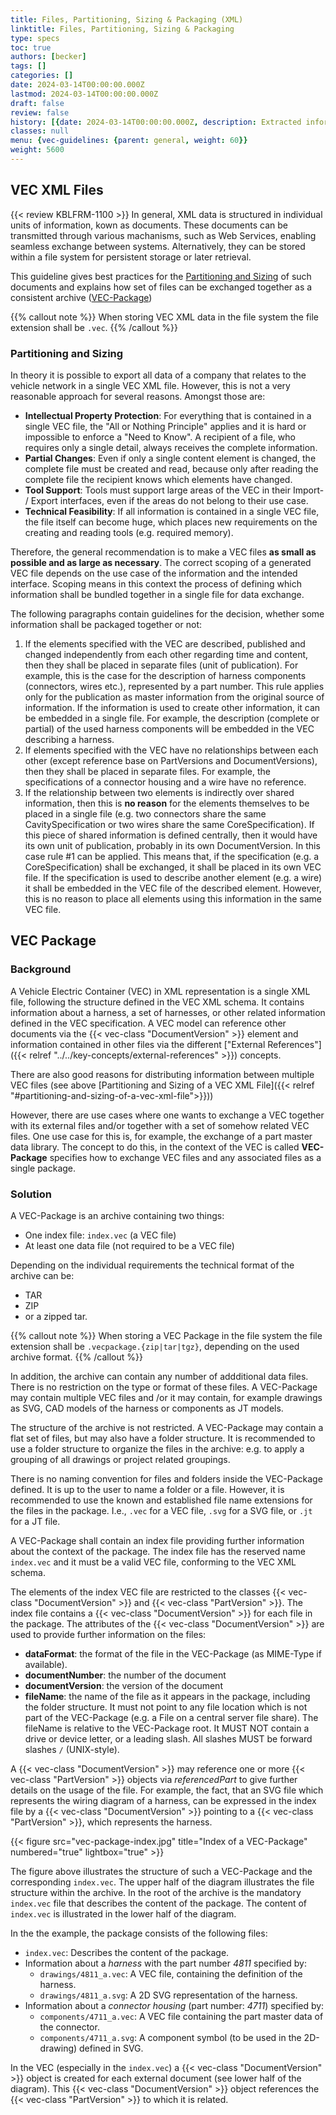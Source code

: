 ```yaml
---
title: Files, Partitioning, Sizing & Packaging (XML)
linktitle: Files, Partitioning, Sizing & Packaging
type: specs
toc: true
authors: [becker]
tags: []
categories: []
date: 2024-03-14T00:00:00.000Z
lastmod: 2024-03-14T00:00:00.000Z
draft: false
review: false
history: [{date: 2024-03-14T00:00:00.000Z, description: Extracted information from PSI recommendation and extended it where necesseray., issue: KBLFRM-1191}, {date: 2024-03-19T00:00:00.000Z, description: 'Consolidated information about the VEC package, added path format', issue: KBLFRM-1230}, {date: 2024-10-22T00:00:00.000Z, description: Initial Definition of File-Extension, issue: KBLFRM-1100}]
classes: null
menu: {vec-guidelines: {parent: general, weight: 60}}
weight: 5600
---
```

## VEC XML Files
{{< review KBLFRM-1100 >}}
In general, XML data is structured in individual units of information, kown as documents. These documents can be transmitted through various machanisms, such as Web Services, enabling seamless exchange between systems. 
Alternatively, they can be stored within a file system for persistent storage or later retrieval. 

This guideline gives best practices for the [Partitioning and Sizing](#partitioning-and-sizing) of such documents and explains how set of files can be exchanged together as a consistent archive ([VEC-Package](#vec-package))

{{% callout note %}}
When storing VEC XML data in the file system the file extension shall be `.vec`.
{{% /callout %}}


### Partitioning and Sizing

In theory it is possible to export all data of a company that relates to the vehicle network in a single VEC XML file. However, this is not a very reasonable approach for several reasons. Amongst those are:

* **Intellectual Property Protection**: For everything that is contained in a single VEC file, the "All or Nothing Principle" applies and it is hard or impossible to enforce a "Need to Know". A recipient of a file, who requires only a single detail, always receives the complete information.
* **Partial Changes**: Even if only a single content element is changed, the complete file must be created and read, because only after reading the complete file the recipient knows which elements have changed.
* **Tool Support**: Tools must support large areas of the VEC in their Import- / Export interfaces, even if the areas do not belong to their use case.
* **Technical Feasibility**: If all information is contained in a single VEC file, the file itself can become huge, which places new requirements on the creating and reading tools (e.g. required memory).

Therefore, the general recommendation is to make a VEC files **as small as possible and as large as necessary**. The correct scoping of a generated VEC file depends on the use case of the information and the intended interface. Scoping means in this context the process of defining which information shall be bundled together in a single file for data exchange.


The following paragraphs contain guidelines for the decision, whether some information shall be packaged together or not:

1. If the elements specified with the VEC are described, published and changed independently from each other regarding time and content, then they shall be placed in separate files (unit of publication). For example, this is the case for the description of harness components (connectors, wires etc.), represented by a part number. This rule applies only for the publication as master information from the original source of information. If the information is used to create other information, it can be embedded in a single file. For example, the description (complete or partial) of the used harness components will be embedded in the VEC describing a harness.
2. If elements specified with the VEC have no relationships between each other (except reference base on PartVersions and DocumentVersions), then they shall be placed in separate files. For example, the specifications of a connector housing and a wire have no reference.
3. If the relationship between two elements is indirectly over shared information, then this is **no reason** for the elements themselves to be placed in a single file (e.g. two connectors share the same CavitySpecification or two wires share the same CoreSpecification). If this piece of shared information is defined centrally, then it would have its own unit of publication, probably in its own DocumentVersion. In this case rule #1 can be applied. This means that, if the specification (e.g. a CoreSpecification) shall be exchanged, it shall be placed in its own VEC file. If the specification is used to describe another element (e.g. a wire) it shall be embedded in the VEC file of the described element. However, this is no reason to place all elements using this information in the same VEC file.

## VEC Package

### Background

A Vehicle Electric Container (VEC) in XML representation is a single XML file, following the structure defined in the VEC XML schema. It contains information about a harness, a set of harnesses, or other related information defined in the VEC specification. A VEC model can reference other documents via the {{< vec-class "DocumentVersion" >}} element and information contained in other files via the different ["External References"]({{< relref "../../key-concepts/external-references" >}}) concepts.

There are also good reasons for distributing information between multiple VEC files (see above [Partitioning and Sizing of a VEC XML File]({{< relref "#partitioning-and-sizing-of-a-vec-xml-file">}}))

However, there are use cases where one wants to exchange a VEC together with its external files and/or together with a set of somehow related VEC files. One use case for this is, for example, the exchange of a part master data library. The concept to do this, in the context of the VEC is called **VEC-Package** specifies how to exchange VEC files and any associated files as a single package.

### Solution

A VEC-Package is an archive containing two things:

-   One index file: `index.vec` (a VEC file)
-   At least one data file (not required to be a VEC file)

Depending on the individual requirements the technical format of the archive can be:

-   TAR
-   ZIP
-   or a zipped tar.

{{% callout note %}}
When storing a VEC Package in the file system the file extension shall be `.vecpackage.{zip|tar|tgz}`, depending on the used archive format.
{{% /callout %}}


In addition, the archive can contain any number of addditional data files. There is no restriction on the type or format of these files. A VEC-Package may contain multiple VEC files and /or it may contain, for example drawings as SVG, CAD models of the harness or components as JT models.

The structure of the archive is not restricted. A VEC-Package may contain a flat set of files, but may also have a folder structure. It is recommended to use a folder structure to organize the files in the archive: e.g. to apply a grouping of all drawings or project related groupings.

There is no naming convention for files and folders inside the VEC-Package defined. It is up to the user to name a folder or a file. However, it is recommended to use the known and established file name extensions for the files in the package. I.e., `.vec` for a VEC file, `.svg` for a SVG file, or `.jt` for a JT file.

A VEC-Package shall contain an index file providing further information about the context of the package. The index file has the reserved name `index.vec` and it must be a valid VEC file, conforming to the VEC XML schema.

The elements of the index VEC file are restricted to the classes {{< vec-class "DocumentVersion" >}} and {{< vec-class "PartVersion" >}}. The index file contains a {{< vec-class "DocumentVersion" >}} for each file in the package. The attributes of the {{< vec-class "DocumentVersion" >}} are used to provide further information on the files:

-   **dataFormat**: the format of the file in the VEC-Package (as MIME-Type if available).
-   **documentNumber**: the number of the document
-   **documentVersion**: the version of the document
-   **fileName**: the name of the file as it appears in the package, including the folder structure. It must not point to any file location which is not part of the VEC-Package (e.g. a File on a central server file share). The fileName is relative to the VEC-Package root. It MUST NOT contain a drive or device letter, or a leading slash. All slashes MUST be forward slashes `/` (UNIX-style).

A {{< vec-class "DocumentVersion" >}} may reference one or more {{< vec-class "PartVersion" >}} objects via _referencedPart_ to give further details on the usage of the file. For example, the fact,
that an SVG file which represents the wiring diagram of a harness, can be expressed
in the index file by a {{< vec-class "DocumentVersion" >}} pointing to a {{< vec-class "PartVersion" >}}, which represents the
harness.

{{< figure src="vec-package-index.jpg" title="Index of a VEC-Package" numbered="true" lightbox="true" >}}

The figure above illustrates the structure of such a VEC-Package and the corresponding `index.vec`. The upper half of the diagram illustrates the file structure within the archive. In the root of the archive is the mandatory `index.vec` file that describes the content of the package. The content of `index.vec` is illustrated in the lower half of the diagram.

In the the example, the package consists of the following files:

-   `index.vec`: Describes the content of the package.
-   Information about a _harness_ with the part number _4811_ specified by:
    -   `drawings/4811_a.vec`: A VEC file, containing the definition of the harness.
    -   `drawings/4811_a.svg`: A 2D SVG representation of the harness.
-   Information about a _connector housing_ (part number: _4711_) specified by:
    -   `components/4711_a.vec`: A VEC file containing the part master data of the connector. 
    -   `components/4711_a.svg`: A component symbol (to be used in the 2D-drawing) defined in SVG.

In the VEC (especially in the `index.vec`) a {{< vec-class "DocumentVersion" >}} object is created for each external document (see lower half of the diagram). This {{< vec-class "DocumentVersion" >}} object references the {{< vec-class "PartVersion" >}} to which it is related.



